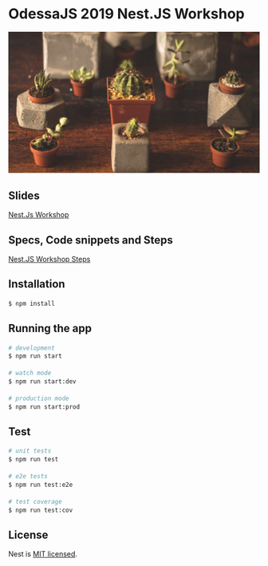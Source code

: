 # OdessaJS 2019 Nest.JS Workshop 

![Flower Pots](public/flower-pots.jpeg)


## Slides

[Nest.Js Workshop](https://slides.com/andreykucherenko/nestjs-71#/)

## Specs, Code snippets and Steps

[Nest.JS Workshop Steps](https://www.notion.so/Code-Snippets-9bed925c86f241f59216027ed1ea022f)

## Installation

```bash
$ npm install
```

## Running the app

```bash
# development
$ npm run start

# watch mode
$ npm run start:dev

# production mode
$ npm run start:prod
```

## Test

```bash
# unit tests
$ npm run test

# e2e tests
$ npm run test:e2e

# test coverage
$ npm run test:cov
```

## License

  Nest is [MIT licensed](LICENSE).
